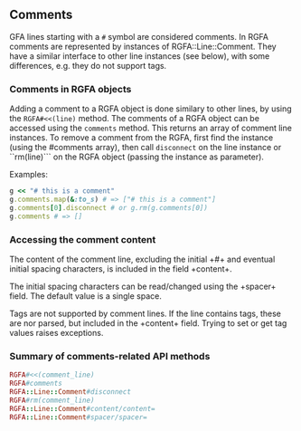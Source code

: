 ## Comments

GFA lines starting with a ```#``` symbol are considered comments.
In RGFA comments are represented by instances of RGFA::Line::Comment.
They have a similar interface to other line instances (see below),
with some differences, e.g. they do not support tags.

### Comments in RGFA objects

Adding a comment to a RGFA object is done similary to other lines, by using the
```RGFA#<<(line)``` method.  The comments of a RGFA object can be accessed
using the ```comments``` method. This returns an array of comment line
instances.  To remove a comment from the RGFA, first find the instance (using
the #comments array), then call ```disconnect``` on the line instance or
``rm(line)``` on the RGFA object (passing the instance as parameter).

Examples:
```ruby
g << "# this is a comment"
g.comments.map(&:to_s) # => ["# this is a comment"]
g.comments[0].disconnect # or g.rm(g.comments[0])
g.comments # => []
```

### Accessing the comment content

The content of the comment line, excluding the initial +#+ and eventual
initial spacing characters, is included in the field +content+.

The initial spacing characters can be read/changed using the +spacer+
field. The default value is a single space.

Tags are not supported by comment lines. If the line contains tags,
these are nor parsed, but included in the +content+ field.
Trying to set or get tag values raises exceptions.

### Summary of comments-related API methods

```ruby
RGFA#<<(comment_line)
RGFA#comments
RGFA::Line::Comment#disconnect
RGFA#rm(comment_line)
RGFA::Line::Comment#content/content=
RGFA::Line::Comment#spacer/spacer=
```

